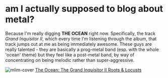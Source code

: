 # am I actually supposed to blog about metal?

Because I'm really digging **THE OCEAN** right now. Specifically, the track _Grand Inquisitor II_, which every time I'm listening through the album, that track jumps out at me as being immediately awesome.  These guys are really talented - they are basically a prog-metal band (esp. with the whole 'ocean' theme) but they feel like a post-metal band, by way of concentrating on being melodic rather than super-aggressive.

![mlim-cover](/content/images/ocean-anthropocentric.jpg "The Ocean - Anthropocentric")
[The Ocean: The Grand Inquisitor II Roots &amp; Locusts](/static/mp3/05-the-grand-inquisitor-ii-roots-locusts.mp3)

